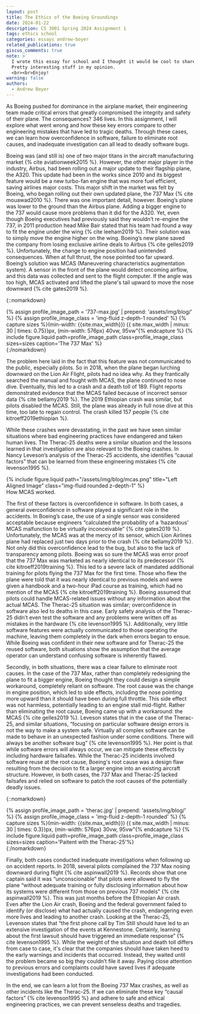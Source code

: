 ```yaml
---
layout: post
title: The Ethics of the Boeing Groundings
date: 2024-01-22
description: CS 3001 Spring 2024 Assignment 1
tags: ethics school
categories: essays andrew-boyer
related_publications: true
giscus_comments: true
note: >
  I wrote this essay for school and I thought it would be cool to share here.
  Pretty interesting stuff in my opinion.
  <br><br>Enjoy!
warning: false
authors:
  - Andrew Boyer
---
```


As Boeing pushed for dominance in the airplane market, their engineering team made critical errors that greatly compromised the integrity and safety of their plane. The consequences? 346 lives. In this assignment, I will explore what went wrong and how these key errors compare to other engineering mistakes that have led to tragic deaths. Through these cases, we can learn how overconfidence in software, failure to eliminate root causes, and inadequate investigation can all lead to deadly software bugs.

Boeing was (and still is) one of two major titans in the aircraft manufacturing market {% cite aviationweek2015 %}. However, the other major player in the industry, Airbus, had been rolling out a major update to their flagship plane, the A320. This update had been in the works since 2010 and its biggest feature would be a new turbo-fan engine that was more fuel efficient, saving airlines major costs. This major shift in the market was felt by Boeing, who began rolling out their own updated plane, the 737 Max {% cite mouawad2010 %}. There was one important detail, however. Boeing’s plane was lower to the ground than the Airbus plane. Adding a bigger engine to the 737 would cause more problems than it did for the A320. Yet, even though Boeing executives had previously said they wouldn’t re-engine the 737, in 2011 production head Mike Bair stated that his team had found a way to fit the engine under the wing {% cite leeham2019 %}. Their solution was to simply move the engine higher on the wing. Boeing’s new plane saved the company from losing exclusive airline deals to Airbus {% cite gelles2019 %}. Unfortunately, the change to engine position had unintended consequences. When at full thrust, the nose pointed too far upward. Boeing’s solution was MCAS (Maneuvering characteristics augmentation system). A sensor in the front of the plane would detect oncoming airflow, and this data was collected and sent to the flight computer. If the angle was too high, MCAS activated and lifted the plane's tail upward to move the nose downward {% cite gates2019 %}.

{::nomarkdown}
<div class="profile float-right">
  {% assign profile_image_path = '737-max.jpg' | prepend: 'assets/img/blog/' %}
  {% assign profile_image_class = 'img-fluid z-depth-1 rounded' %}
  {% capture sizes %}(min-width: {{site.max_width}}) {{ site.max_width | minus: 30 | times: 0.75}}px, (min-width: 576px) 40vw, 95vw"{% endcapture %}
  {% include figure.liquid path=profile_image_path class=profile_image_class sizes=sizes caption='The 737 Max' %}
</div>
{:/nomarkdown}

The problem here laid in the fact that this feature was not communicated to the public, especially pilots. So in 2018, when the plane began lurching downward on the Lion Air Flight, pilots had no idea why. As they frantically searched the manual and fought with MCAS, the plane continued to nose dive. Eventually, this led to a crash and a death toll of 189. Flight reports demonstrated evidence that the MCAS failed because of incorrect sensor data {% cite bellamy2019 %}. The 2019 Ethiopian crash was similar, but pilots disabled the MCAS. Still, the plane was already in full nose dive at this time, too late to regain control. The crash killed 157 people {% cite kitroeff2019ethiopian %}.

While these crashes were devastating, in the past we have seen similar situations where bad engineering practices have endangered and taken human lives. The Therac-25 deaths were a similar situation and the lessons learned in that investigation are also relevant to the Boeing crashes. In Nancy Leveson’s analysis of the Therac-25 accidents, she identifies “causal factors” that can be learned from these engineering mistakes {% cite levenson1995 %}.


<div class="row justify-content-md-center">
    <div class="col-md-8">
        {% include figure.liquid path="/assets/img/blog/mcas.png" title="Left Aligned Image" class="img-fluid rounded z-depth-1" %}
        <div class="caption">How MCAS worked.</div>
    </div>
</div>

The first of these factors is overconfidence in software. In both cases, a general overconfidence in software played a significant role in the accidents. In Boeing’s case, the use of a single sensor was considered acceptable because engineers “calculated the probability of a ‘hazardous’ MCAS malfunction to be virtually inconceivable” {% cite gates2019 %}. Unfortunately, the MCAS was at the mercy of its sensor, which Lion Airlines plane had replaced just two days prior to the crash {% cite bellamy2019 %}. Not only did this overconfidence lead to the bug, but also to the lack of transparency among pilots. Boeing was so sure the MCAS was error proof that the 737 Max was marketed as nearly identical to its predecessor {% cite kitroeff2019training %}. This led to a severe lack of mandated additional training for pilots flying the 737 Max for the first time. Those who flew the plane were told that it was nearly identical to previous models and were given a handbook and a two-hour iPad course as training, which had no mention of the MCAS {% cite kitroeff2019training %}. Boeing assumed that pilots could handle MCAS-related issues without any information about the actual MCAS. The Therac-25 situation was similar; overconfidence in software also led to deaths in this case. Early safety analysis of the Therac-25 didn’t even test the software and any problems were written off as mistakes in the hardware {% cite levenson1995 %}. Additionally, very little software features were actually communicated to those operating the machine, leaving them completely in the dark when errors began to ensue. While Boeing was confident in their new software and for Therac-25 the reused software, both situations show the assumption that the average operator can understand confusing software is inherently flawed.

Secondly, in both situations, there was a clear failure to eliminate root causes. In the case of the 737 Max, rather than completely redesigning the plane to fit a bigger engine, Boeing thought they could design a simple workaround, completely reliant on software. The root cause was the change in engine position, which led to side effects, including the nose pointing more upward than it should have been during full throttle. This side effect was not harmless, potentially leading to an engine stall mid-flight. Rather than eliminating the root cause, Boeing came up with a workaround: the MCAS {% cite gelles2019 %}. Leveson states that in the case of the Therac-25, and similar situations, “focusing on particular software design errors is not the way to make a system safe. Virtually all complex software can be made to behave in an unexpected fashion under some conditions. There will always be another software bug” {% cite levenson1995 %}. Her point is that while software errors will always occur, we can mitigate these effects by including hardware failsafes. While the Therac-25 incidents involved software reuse at the root cause, Boeing's root cause was a design flaw resulting from the decision to fit a larger engine into an existing aircraft structure. However, in both cases, the 737 Max and Therac-25 lacked failsafes and relied on software to patch the root causes of the potentially deadly issues.

{::nomarkdown}
<div class="profile float-right">
{% assign profile_image_path = 'therac.jpg' | prepend: 'assets/img/blog/' %}
{% assign profile_image_class = 'img-fluid z-depth-1 rounded' %}
{% capture sizes %}(min-width: {{site.max_width}}) {{ site.max_width | minus: 30 | times: 0.3}}px, (min-width: 576px) 30vw, 95vw"{% endcapture %}
{% include figure.liquid path=profile_image_path class=profile_image_class sizes=sizes caption='Paitent with the Therac-25'%}
</div>
{:/nomarkdown}

Finally, both cases conducted inadequate investigations when following up on accident reports. In 2018, several pilots complained the 737 Max nosing downward during flight {% cite aspinwall2019 %}. Records show that one captain said it was “unconscionable” that pilots were allowed to fly the plane “without adequate training or fully disclosing information about how its systems were different from those on previous 737 models” {% cite aspinwall2019 %}. This was just months before the Ethiopian Air crash. Even after the Lion Air crash, Boeing and the federal government failed to identify (or disclose) what had actually caused the crash, endangering even more lives and leading to another crash. Looking at the Therac-25, Levenson states that “the first phone call by Tim Still should have led to an extensive investigation of the events at Kennestone. Certainly, learning about the first lawsuit should have triggered an immediate response” {% cite levenson1995 %}. While the weight of the situation and death toll differs from case to case, it's clear that the companies should have taken heed to the early warnings and incidents that occurred. Instead, they waited until the problem became so big they couldn’t file it away. Paying close attention to previous errors and complaints could have saved lives if adequate investigations had been conducted.

In the end, we can learn a lot from the Boeing 737 Max crashes, as well as other incidents like the Therac-25. If we can eliminate these key “causal factors” {% cite levenson1995 %} and adhere to safe and ethical engineering practices, we can prevent senseless deaths and tragedies.
